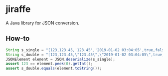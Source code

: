 # jiraffe

A Java library for JSON conversion.

## How-to

```java
String s_single = "[123,123.45,'123.45','2019-01-02 03:04:05',true,false]";
String s_double = "[123,123.45,\"123.45\",\"2019-01-02 03:04:05\",true,false]";
JSONElement element = JSON.deserialize(s_single);
assert 123 == element.peek(0).getInt();
assert s_double.equals(element.toString());
```
